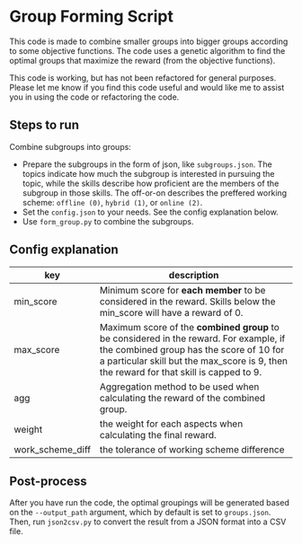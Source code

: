 # Group Forming Script
This code is made to combine smaller groups into bigger groups according to some objective functions.
The code uses a genetic algorithm to find the optimal groups that maximize the reward (from the objective functions).

This code is working, but has not been refactored for general purposes. Please let me know if you find this code useful and would like me to assist you in using the code or refactoring the code.


## Steps to run
Combine subgroups into groups:
- Prepare the subgroups in the form of json, like `subgroups.json`. The topics indicate how much the subgroup is interested in pursuing the topic, while the skills describe how proficient are the members of the subgroup in those skills. The off-or-on describes the preffered working scheme: `offline (0)`, `hybrid (1)`, or `online (2)`.
- Set the `config.json` to your needs. See the config explanation below.
- Use `form_group.py` to combine the subgroups.


## Config explanation
| key | description |
| --------- | ----- |
| min_score | Minimum score for **each member** to be considered in the reward. Skills below the min_score will have a reward of 0. |
| max_score | Maximum score of the **combined group** to be considered in the reward. For example, if the combined group has the score of 10 for a particular skill but the max_score is 9, then the reward for that skill is capped to 9. |
| agg | Aggregation method to be used when calculating the reward of the combined group. |
| weight | the weight for each aspects when calculating the final reward. |
| work_scheme_diff | the tolerance of working scheme difference |


## Post-process
After you have run the code, the optimal groupings will be generated based on the `--output_path` argument, which by default is set to `groups.json`. Then, run `json2csv.py` to convert the result from a JSON format into a CSV file.